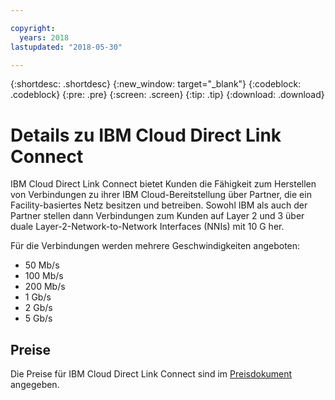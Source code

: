 ```yaml
---

copyright:
  years: 2018
lastupdated: "2018-05-30"

---
```


{:shortdesc: .shortdesc}
{:new_window: target="_blank"}
{:codeblock: .codeblock}
{:pre: .pre}
{:screen: .screen}
{:tip: .tip}
{:download: .download}

# Details zu IBM Cloud Direct Link Connect

IBM Cloud Direct Link Connect bietet Kunden die Fähigkeit zum Herstellen von Verbindungen zu ihrer IBM Cloud-Bereitstellung über Partner, die ein Facility-basiertes Netz besitzen und betreiben. Sowohl IBM als auch der Partner stellen dann Verbindungen zum Kunden auf Layer 2 und 3 über duale Layer-2-Network-to-Network Interfaces (NNIs) mit 10 G her.

Für die Verbindungen werden mehrere Geschwindigkeiten angeboten:

* 50 Mb/s
* 100 Mb/s
* 200 Mb/s
* 1 Gb/s
* 2 Gb/s
* 5 Gb/s

## Preise

Die Preise für IBM Cloud Direct Link Connect sind im [Preisdokument](pricing.html) angegeben.

